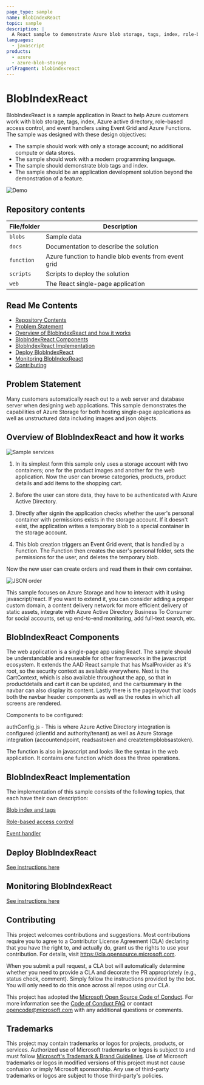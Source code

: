```yaml
---
page_type: sample
name: BlobIndexReact
topic: sample
description: |
  A React sample to demonstrate Azure blob storage, tags, index, role-based access control, and event handlers.
languages:
  - javascript
products:
  - azure
  - azure-blob-storage
urlFragment: blobindexreact
---
```


# BlobIndexReact <!-- omit in toc -->

BlobIndexReact is a sample application in React to help Azure customers work with blob storage, tags, index, Azure active directory, role-based access control, and event handlers using Event Grid and Azure Functions. The sample was designed with these design objectives:

- The sample should work with only a storage account; no additional compute or data stores. 
- The sample should work with a modern programming language.
- The sample should demonstrate blob tags and index.
- The sample should be an application development solution beyond the demonstration of a feature.

![Demo](./docs/blobindexreact.gif "Demo")

## Repository contents
| File/folder | Description |
|-------------|-------------|
| `blobs` | Sample data |
| `docs` | Documentation to describe the solution |
| `function` | Azure function to handle blob events from event grid |
| `scripts` | Scripts to deploy the solution | 
| `web` | The React single-page application |

## Read Me Contents <!-- omit in toc -->

- [Repository Contents](#repository-contents)
- [Problem Statement](#problem-statement)
- [Overview of BlobIndexReact and how it works](#overview-of-blobindexreact-and-how-it-works)
- [BlobIndexReact Components](#blobindexreact-components)
- [BlobIndexReact Implementation](#blobindexreact-implementation)
- [Deploy BlobIndexReact](#deploy-blobindexreact)
- [Monitoring BlobIndexReact](#monitoring-blobindexreact)
- [Contributing](#contributing)

## Problem Statement

Many customers automatically reach out to a web server and database server when designing web applications. This sample demonstrates the capabilities of Azure Storage for both hosting single-page applications as well as unstructured data including images and json objects. 

## Overview of BlobIndexReact and how it works

![Sample services](./docs/sample_services.png "Sample services")
1. In its simplest form this sample only uses a storage account with two containers; one for the product images and another for the web application. Now the user can browse categories, products, product details and add items to the shopping cart. 

2. Before the user can store data, they have to be authenticated with Azure Active Directory.

3. Directly after signin the application checks whether the user's personal container with permissions exists in the storage account. If it doesn't exist, the application writes a temporary blob to a special container in the storage account.

4. This blob creation triggers an Event Grid event, that is handled by a Function. The Function then creates the user's personal folder, sets the permissions for the user, and deletes the temporary blob.

Now the new user can create orders and read them in their own container. 

![JSON order](./docs/json_order.png "JSON order")

This sample focuses on Azure Storage and how to interact with it using javascript/react. If you want to extend it, you can consider adding a proper custom domain, a content delivery network for more efficient delivery of static assets, integrate with Azure Active Directory Business To Consumer for social accounts, set up end-to-end monitoring, add full-text search, etc. 

## BlobIndexReact Components

The web application is a single-page app using React. The sample should be understandable and reuseable for other frameworks in the javascript ecosystem. It extends the AAD React sample that has MsalProvider as it's root, so the security context as available everywhere. Next is the CartContext, which is also available throughout the app, so that in productdetails and cart it can be updated, and the cartsummary in the navbar can also display its content. Lastly there is the pagelayout that loads both the navbar header components as well as the routes in which all screens are rendered. 

Components to be configured: 

authConfig.js - This is where Azure Active Directory integration is configured (clientId and authority/tenant) as well as Azure Storage integration (accountendpoint, readsastoken and createtempblobsastoken).

The function is also in javascript and looks like the syntax in the web application. It contains one function which does the three operations. 

## BlobIndexReact Implementation

The implementation of this sample consists of the following topics, that each have their own description:

[Blob index and tags](./docs/blobindex.md)

[Role-based access control](./docs/rbac.md)

[Event handler](./docs/eventhandler.md)

## Deploy BlobIndexReact

[See instructions here](./docs/deploy.md)

## Monitoring BlobIndexReact

[See instructions here](./docs/monitor.md)

## Contributing

This project welcomes contributions and suggestions.  Most contributions require you to agree to a
Contributor License Agreement (CLA) declaring that you have the right to, and actually do, grant us
the rights to use your contribution. For details, visit https://cla.opensource.microsoft.com.

When you submit a pull request, a CLA bot will automatically determine whether you need to provide
a CLA and decorate the PR appropriately (e.g., status check, comment). Simply follow the instructions
provided by the bot. You will only need to do this once across all repos using our CLA.

This project has adopted the [Microsoft Open Source Code of Conduct](https://opensource.microsoft.com/codeofconduct/).
For more information see the [Code of Conduct FAQ](https://opensource.microsoft.com/codeofconduct/faq/) or
contact [opencode@microsoft.com](mailto:opencode@microsoft.com) with any additional questions or comments.

## Trademarks

This project may contain trademarks or logos for projects, products, or services. Authorized use of Microsoft 
trademarks or logos is subject to and must follow 
[Microsoft's Trademark & Brand Guidelines](https://www.microsoft.com/legal/intellectualproperty/trademarks/usage/general).
Use of Microsoft trademarks or logos in modified versions of this project must not cause confusion or imply Microsoft sponsorship.
Any use of third-party trademarks or logos are subject to those third-party's policies.
